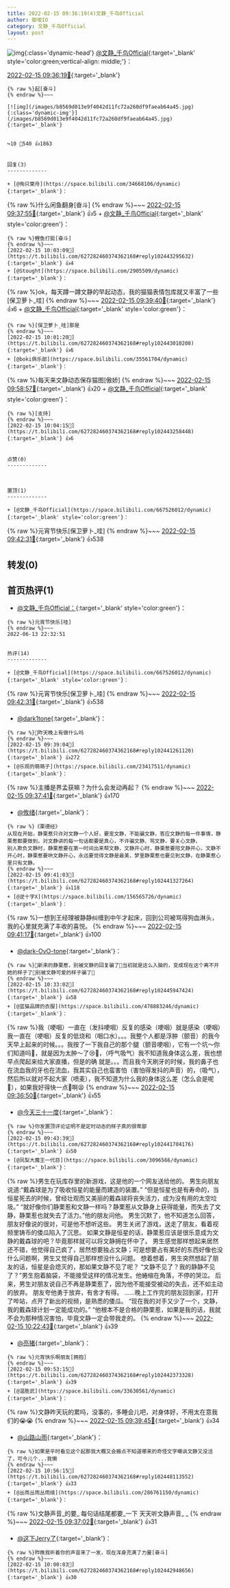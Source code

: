```yaml
---
title: 2022-02-15 09:36:19(4)文静_千鸟Official
author: 御坂IO
category: 文静_千鸟Official
layout: post
---
```


![img](/images/ac7482ed1b9a7f203dc68c0c4a77c488a27b108a.jpg){:class='dynamic-head'}
[@文静_千鸟Official](https://space.bilibili.com/667526012/dynamic){:target='_blank' style='color:green;vertical-align: middle;'}：

[2022-02-15 09:36:19🔗](https://t.bilibili.com/627282460374362168){:target='_blank'}

~~~
{% raw %}起[奋斗]
{% endraw %}~~~

[![img](/images/b8569d013e9f4042d11fc72a260df9faeab64a45.jpg){:class='dynamic-img'}](/images/b8569d013e9f4042d11fc72a260df9faeab64a45.jpg){:target='_blank'}


↪️10 💬540 👍1863


回复(3)
-------------

+ [@徇只棠舟](https://space.bilibili.com/34668106/dynamic){:target='_blank'}：
~~~
{% raw %}什么闲鱼翻身[奋斗]
{% endraw %}~~~
[2022-02-15 09:37:55🔗](https://t.bilibili.com/627282460374362168#reply102441230592){:target='_blank'} 👍5
    + [@文静_千鸟Official](https://space.bilibili.com/667526012/dynamic){:target='_blank' style='color:green'}：
~~~
{% raw %}鲤鱼打挺[奋斗]
{% endraw %}~~~
[2022-02-15 10:03:09🔗](https://t.bilibili.com/627282460374362168#reply102443295632){:target='_blank'} 👍4
+ [@Stought](https://space.bilibili.com/2905509/dynamic){:target='_blank'}：
~~~
{% raw %}ok，每天蹲一蹲文静的早起动态，我的猫猫表情包库就又丰富了一些[保卫萝卜_哇]
{% endraw %}~~~
[2022-02-15 09:39:40🔗](https://t.bilibili.com/627282460374362168#reply102441289248){:target='_blank'} 👍6
    + [@文静_千鸟Official](https://space.bilibili.com/667526012/dynamic){:target='_blank' style='color:green'}：
~~~
{% raw %}[保卫萝卜_哇]那是
{% endraw %}~~~
[2022-02-15 10:01:20🔗](https://t.bilibili.com/627282460374362168#reply102443010208){:target='_blank'} 👍6
+ [@boki俱乐部](https://space.bilibili.com/35561704/dynamic){:target='_blank'}：
~~~
{% raw %}每天来文静动态保存猫图[傲娇]
{% endraw %}~~~
[2022-02-15 09:58:57🔗](https://t.bilibili.com/627282460374362168#reply102442918128){:target='_blank'} 👍20
    + [@文静_千鸟Official](https://space.bilibili.com/667526012/dynamic){:target='_blank' style='color:green'}：
~~~
{% raw %}[支持]
{% endraw %}~~~
[2022-02-15 10:04:15🔗](https://t.bilibili.com/627282460374362168#reply102443258448){:target='_blank'} 👍6


点赞(0)
-------------



置顶(1)
-------------

+ [@文静_千鸟Official](https://space.bilibili.com/667526012/dynamic){:target='_blank' style='color:green'}：
~~~
{% raw %}元宵节快乐[保卫萝卜_哇]
{% endraw %}~~~
[2022-02-15 09:42:31🔗](https://t.bilibili.com/627282460374362168#reply102441514352){:target='_blank'} 👍538


转发(0)
-------------



首页热评(1)
-------------

+ [@文静_千鸟Official：](https://space.bilibili.com/667526012/dynamic){:target='_blank' style='color:green'}：
~~~
{% raw %}元宵节快乐[哇]
{% endraw %}~~~
2022-06-13 22:32:51


热评(14)
-------------

+ [@文静_千鸟Official](https://space.bilibili.com/667526012/dynamic){:target='_blank' style='color:green'}：
~~~
{% raw %}元宵节快乐[保卫萝卜_哇]
{% endraw %}~~~
[2022-02-15 09:42:31🔗](https://t.bilibili.com/627282460374362168#reply102441514352){:target='_blank'} 👍538
+ [@dark1tone](https://space.bilibili.com/264315357/dynamic){:target='_blank'}：
~~~
{% raw %}🥰昨天晚上有做什么吗
{% endraw %}~~~
[2022-02-15 09:39:04🔗](https://t.bilibili.com/627282460374362168#reply102441261120){:target='_blank'} 👍272
+ [@乐观的萌萌子](https://space.bilibili.com/23417511/dynamic){:target='_blank'}：
~~~
{% raw %}主播是界孟获嘛？为什么会发动再起？
{% endraw %}~~~
[2022-02-15 09:37:41🔗](https://t.bilibili.com/627282460374362168#reply102441075296){:target='_blank'} 👍170
+ [@攸绪](https://space.bilibili.com/38114547/dynamic){:target='_blank'}：
~~~
{% raw %}《栗德经》
从现在开始，静栗惹只许对文静一个人好，要宠文静，不能骗文静，答应文静的每一件事情，静栗惹都要做到，对文静讲的每一句话都要是真心，不许骗文静、骂文静，要关心文静，
别人欺负文静时，静栗惹要在第一时间出来帮文静，文静开心时，静栗惹要陪文静开心，文静不开心时，静栗惹要哄文静开心，永远要觉得文静是最美，梦里静栗惹也要见到文静，在静栗惹心里只有文静。
{% endraw %}~~~
[2022-02-15 09:41:03🔗](https://t.bilibili.com/627282460374362168#reply102441327264){:target='_blank'} 👍118
+ [@逆十字X](https://space.bilibili.com/156565726/dynamic){:target='_blank'}：
~~~
{% raw %}一想到王经理被静静纠缠到中午才起床，回到公司被骂得狗血淋头，我的心里就充满了丰收的喜悦。
{% endraw %}~~~
[2022-02-15 09:41:17🔗](https://t.bilibili.com/627282460374362168#reply102441411440){:target='_blank'} 👍100
+ [@dark-OvO-tone](https://space.bilibili.com/1453182651/dynamic){:target='_blank'}：
~~~
{% raw %}🥺新来的静栗惹，别被文静的回复骗了🥺当初就是这么入脑的，变成现在这个离不开她的样子了🥺别被文静可爱的样子骗了🥺
{% endraw %}~~~
[2022-02-15 10:33:02🔗](https://t.bilibili.com/627282460374362168#reply102445947424){:target='_blank'} 👍58
+ [@蓝猫品牌的衣服](https://space.bilibili.com/478883246/dynamic){:target='_blank'}：
~~~
{% raw %}我（哽咽）一直在（发抖哽咽）反复的感染（哽咽）就是感染（哽咽）我一直在（哽咽）反复的低烧和（咽口水）。。。我整个人都是浮肿（颤音）的我今天早上起来的时候。。。我按了一下我自己的那个腿（颤音哽咽），它有一个坑～你们知道吗🤕，就是因为太肿～了😢🤧，（呼气吸气）我不知道我身体这么差，我也想早点爬起来给大家直播，但是的确 就是。。。而且我今天刷牙的时候，我的鼻子也在流血我的牙也在流血，我其实自己也蛮害怕（害怕得发抖的声音）的，（吸气），然后所以就对不起大家（喷麦），我不知道为什么我的身体这么差（怎么会是呢🤔），如果我好得快一点🤧啊😫 
{% endraw %}~~~
[2022-02-15 09:36:50🔗](https://t.bilibili.com/627282460374362168#reply102441052928){:target='_blank'} 👍55
+ [@今天三十一度](https://space.bilibili.com/4478586/dynamic){:target='_blank'}：
~~~
{% raw %}你发置顶评论证明不是定时动态的样子真的很卑鄙
{% endraw %}~~~
[2022-02-15 09:43:39🔗](https://t.bilibili.com/627282460374362168#reply102441704176){:target='_blank'} 👍50
+ [@凤梨大魔王一代目](https://space.bilibili.com/3096566/dynamic){:target='_blank'}：
~~~
{% raw %}男生在玩库存里的新游戏，这是他的一个网友送给他的。
男生向朋友说道:“戴森球是为了吸收恒星的能量而建造的装置。”
“但是恒星也是有寿命的，当恒星死去的时候，曾经壮观而又美丽的戴森球将丧失活力，成为没有用的太空垃圾。”
“就好像你们静栗惹和文静一样吗？静栗惹从文静身上获得能量，而失去了文静，静栗惹也就失去了活力。”他的朋友问他。
男生沉默了，他不知道怎么回答，朋友好像说的很对，可是他不想听这些。
男生关闭了游戏，送走了朋友，看着视频里铸币的倭瓜陷入了沉思。
如果文静是恒星的话，静栗惹应该是很乐意成为文静的戴森球的吧？毕竟那样就可以将文静拥在怀中了。
男生感觉那样想起来居然还不错，他觉得自己疯了，居然想要独占文静；可是想要占有美好的东西好像也没什么问题啊，男生又觉得自己那样想没什么问题。
想着想着，男生突然想起了朋友的话，恒星是会熄灭的，那如果文静不见了呢？
“文静不见了？我的静静不见了？”男生抱着脑袋，不能接受这样的情况发生。他蜷缩在角落，不停的哭泣。
后来，男生对朋友说自己不再是静栗惹了，因为他不能接受被动的失去，还不如主动的放弃。
朋友夸他勇于放弃，有舍才有得。
……晚上工作完的朋友回到家，打开了哔站，点开了新出的视频，是熟悉的倭瓜。
“现在我的对手又少了一个，文静，我的戴森球计划一定能成功的。”
“他根本不是合格的静栗惹，如果是我的话，我就不会为那种情况害怕，毕竟文静一定会带我走的。
{% endraw %}~~~
[2022-02-15 10:22:43🔗](https://t.bilibili.com/627282460374362168#reply102444935616){:target='_blank'} 👍39
+ [@亮猪](https://space.bilibili.com/758140/dynamic){:target='_blank'}：
~~~
{% raw %}元宵快乐啊朋友[拥抱]
{% endraw %}~~~
[2022-02-15 09:53:15🔗](https://t.bilibili.com/627282460374362168#reply102442373328){:target='_blank'} 👍39
+ [@温胜武](https://space.bilibili.com/33630561/dynamic){:target='_blank'}：
~~~
{% raw %}文静昨天玩的累吗，没事的，多睡会儿吧，对身体好，不用太在意我们的😭😭
{% endraw %}~~~
[2022-02-15 09:39:45🔗](https://t.bilibili.com/627282460374362168#reply102441370272){:target='_blank'} 👍34
+ [@山路山雨](https://space.bilibili.com/409671358/dynamic){:target='_blank'}：
~~~
{% raw %}如果是平时看见这个起那我大概又会搬点不知道哪来的奇怪文字嘲讽文静又没活了，可今儿个...我懒
{% endraw %}~~~
[2022-02-15 10:56:15🔗](https://t.bilibili.com/627282460374362168#reply102448113552){:target='_blank'} 👍33
+ [@丛雨丛雨丛雨绫](https://space.bilibili.com/286761150/dynamic){:target='_blank'}：
~~~
{% raw %}文静声音_的要_
每句话结尾都要_一下
天天听文静声音_ _
{% endraw %}~~~
[2022-02-15 09:37:02🔗](https://t.bilibili.com/627282460374362168#reply102441137152){:target='_blank'} 👍31
+ [@这下Jerry了](https://space.bilibili.com/1487560843/dynamic){:target='_blank'}：
~~~
{% raw %}昨晚我听着你的声音来了一发，现在浑身充满了力量[奋斗]
{% endraw %}~~~
[2022-02-15 10:00:03🔗](https://t.bilibili.com/627282460374362168#reply102442948656){:target='_blank'} 👍30


